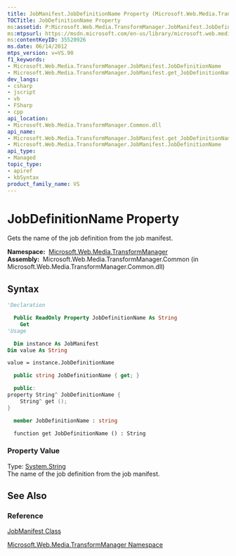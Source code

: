```yaml
---
title: JobManifest.JobDefinitionName Property (Microsoft.Web.Media.TransformManager)
TOCTitle: JobDefinitionName Property
ms:assetid: P:Microsoft.Web.Media.TransformManager.JobManifest.JobDefinitionName
ms:mtpsurl: https://msdn.microsoft.com/en-us/library/microsoft.web.media.transformmanager.jobmanifest.jobdefinitionname(v=VS.90)
ms:contentKeyID: 35520926
ms.date: 06/14/2012
mtps_version: v=VS.90
f1_keywords:
- Microsoft.Web.Media.TransformManager.JobManifest.JobDefinitionName
- Microsoft.Web.Media.TransformManager.JobManifest.get_JobDefinitionName
dev_langs:
- csharp
- jscript
- vb
- FSharp
- cpp
api_location:
- Microsoft.Web.Media.TransformManager.Common.dll
api_name:
- Microsoft.Web.Media.TransformManager.JobManifest.get_JobDefinitionName
- Microsoft.Web.Media.TransformManager.JobManifest.JobDefinitionName
api_type:
- Managed
topic_type:
- apiref
- kbSyntax
product_family_name: VS
---
```


# JobDefinitionName Property

Gets the name of the job definition from the job manifest.

**Namespace:**  [Microsoft.Web.Media.TransformManager](microsoft-web-media-transformmanager-namespace.md)  
**Assembly:**  Microsoft.Web.Media.TransformManager.Common (in Microsoft.Web.Media.TransformManager.Common.dll)

## Syntax

```vb
'Declaration

  Public ReadOnly Property JobDefinitionName As String
    Get
'Usage

  Dim instance As JobManifest
Dim value As String

value = instance.JobDefinitionName
```

```csharp
  public string JobDefinitionName { get; }
```

```cpp
  public:
property String^ JobDefinitionName {
    String^ get ();
}
```

``` fsharp
  member JobDefinitionName : string
```

```jscript
  function get JobDefinitionName () : String
```

### Property Value

Type: [System.String](https://msdn.microsoft.com/library/s1wwdcbf)  
The name of the job definition from the job manifest.  

## See Also

### Reference

[JobManifest Class](jobmanifest-class-microsoft-web-media-transformmanager.md)

[Microsoft.Web.Media.TransformManager Namespace](microsoft-web-media-transformmanager-namespace.md)

